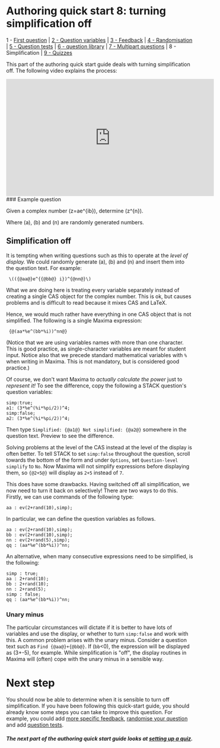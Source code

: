 # Authoring quick start 8: turning simplification off

1 - [First question](Authoring_quick_start_1.md) | [2 - Question variables](Authoring_quick_start_2.md) | [3 - Feedback](Authoring_quick_start_3.md) | [4 - Randomisation](Authoring_quick_start_4.md) | [5 - Question tests](Authoring_quick_start_5.md) | [6 - question library](Authoring_quick_start_6.md) | [7 - Multipart questions](Authoring_quick_start_7.md) | 8 - Simplification | [9 - Quizzes](Authoring_quick_start_9.md)


This part of the authoring quick start guide deals with turning simplification off. The following video explains the process:

<iframe width="560" height="315" src="https://www.youtube.com/embed/Et1O2dibsDI" frameborder="0" allowfullscreen></iframe>
### Example question

Given a complex number \(z=ae^{ib}\), determine \(z^{n}\).

Where \(a\), \(b\) and \(n\) are randomly generated numbers.

## Simplification off

It is tempting when writing questions such as this to operate at the _level of display._  We could randomly generate \(a\), \(b\) and \(n\) and insert them into the question text.  For example:

```
 \(({@aa@}e^{{@bb@} i})^{@nn@}\)
```

What we are doing here is treating every variable separately instead of creating a single CAS object for the complex number.  This is ok, but causes problems and is difficult to read because it mixes CAS and LaTeX.

Hence, we would much rather have everything in one CAS object that is not simplified. The following is a single Maxima expression:

```
 {@(aa*%e^(bb*%i))^nn@}
```

(Notice that we are using variables names with more than one character. This is good practice, as single-character variables are meant for student input. Notice also that we precede standard mathematical variables with `%` when writing in Maxima. This is not mandatory, but is considered good practice.)

Of course, we don't want Maxima to _actually calculate the power_ just to _represent it!_ To see the difference, copy the following a STACK question's question variables:

```
simp:true;
a1: (3*%e^(%i*%pi/2))^4;
simp:false;
a2: (3*%e^(%i*%pi/2))^4;
```

Then type `Simplified: {@a1@} Not simplified: {@a2@}` somewhere in the question text. Preview to see the difference.

Solving problems at the level of the CAS instead at the level of the display is often better. To tell STACK to set `simp:false` throughout the question, scroll towards the bottom of the form and under `Options`, set `Question-level simplify` to `No`. Now Maxima will not simplify expressions before displaying them, so `{@2+5@}` will display as `2+5` instead of `7`.

This does have some drawbacks. Having switched off all simplification, we now need to turn it back on selectively! There are two ways to do this. Firstly, we can use commands of the following type:

```
aa : ev(2+rand(10),simp);
```

In particular, we can define the question variables as follows.

```
aa : ev(2+rand(10),simp);
bb : ev(2+rand(10),simp);
nn : ev(2+rand(5),simp);
qq : (aa*%e^(bb*%i))^nn;
```

An alternative, when many consecutive expressions need to be simplified, is the following:

```
simp : true;
aa : 2+rand(10);
bb : 2+rand(10);
nn : 2+rand(5);
simp : false;
qq : (aa*%e^(bb*%i))^nn;
```

### Unary minus

The particular circumstances will dictate if it is better to have lots of variables and use the display, or whether to turn `simp:false` and work with this.  A common problem arises with the unary minus. Consider a question text such as `Find {@aa@}+{@bb@}`. If \(`bb`<0\), the expression will be displayed as \(3+-5\), for example.  While simplification is "off", the display routines in Maxima will (often) cope with the unary minus in a sensible way.

# Next step

You should now be able to determine when it is sensible to turn off simplification. If you have been following this quick-start guide, you should already know some steps you can take to improve this question. For example, you could add [more specific feedback](Authoring_quick_start_3.md), [randomise your question](Authoring_quick_start_4.md) and add [question tests](Authoring_quick_start_5.md).

##### **The next part of the authoring quick start guide looks at [setting up a quiz](Authoring_quick_start_9.md).**